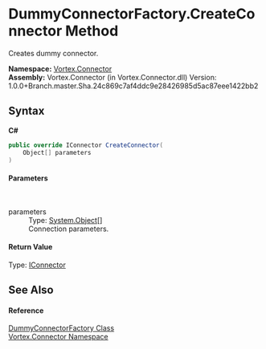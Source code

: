 # DummyConnectorFactory.CreateConnector Method 
 

Creates dummy connector.

**Namespace:**&nbsp;<a href="N_Vortex_Connector.md">Vortex.Connector</a><br />**Assembly:**&nbsp;Vortex.Connector (in Vortex.Connector.dll) Version: 1.0.0+Branch.master.Sha.24c869c7af4ddc9e28426985d5ac87eee1422bb2

## Syntax

**C#**<br />
``` C#
public override IConnector CreateConnector(
	Object[] parameters
)
```


#### Parameters
&nbsp;<dl><dt>parameters</dt><dd>Type: <a href="https://docs.microsoft.com/dotnet/api/system.object" target="_blank">System.Object</a>[]<br />Connection parameters.</dd></dl>

#### Return Value
Type: <a href="T_Vortex_Connector_IConnector.md">IConnector</a><br />

## See Also


#### Reference
<a href="T_Vortex_Connector_DummyConnectorFactory.md">DummyConnectorFactory Class</a><br /><a href="N_Vortex_Connector.md">Vortex.Connector Namespace</a><br />